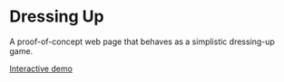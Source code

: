 # Dressing Up

A proof-of-concept web page that behaves as a simplistic dressing-up game.

[Interactive demo](https://dciforks.github.io/dressing-up/)
